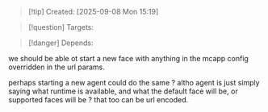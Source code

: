 
>[!tip] Created: [2025-09-08 Mon 15:19]

>[!question] Targets: 

>[!danger] Depends: 

we should be able ot start a new face with anything in the mcapp config overridden in the url params.

perhaps starting a new agent could do the same ? altho agent is just simply saying what runtime is available, and what the default face will be, or supported faces will be ?
that too can be url encoded.

